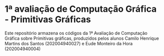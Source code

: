 # 1ª avaliação de Computação Gráfica - Primitivas Gráficas

Este repositório armazena os códigos da 1ª Avaliação de Computação Gráfica sobre Primitivas gráficas,
produzidos pelos alunos Camilo Henrique Martins dos Santos (202004940027) e Eude Monteiro da Hora (202004940004)
